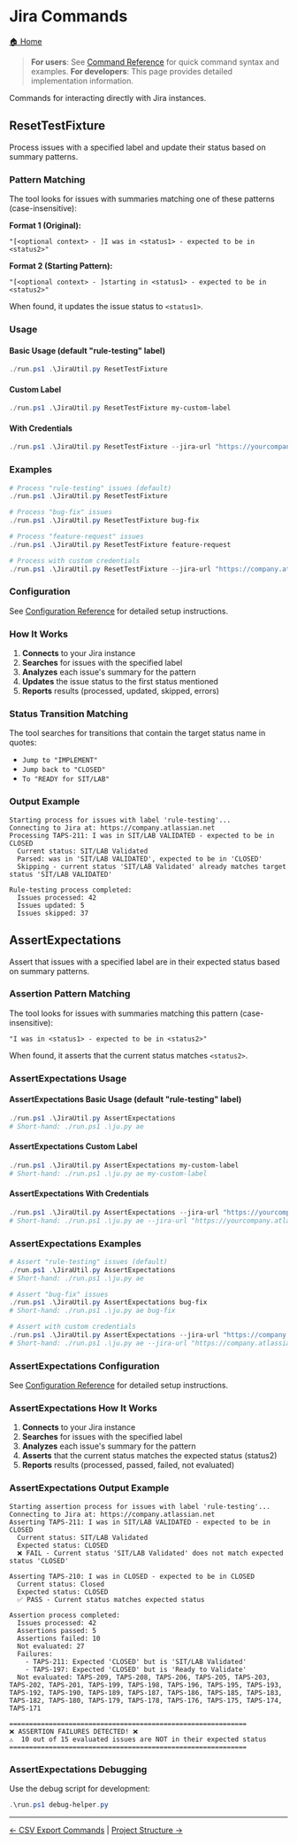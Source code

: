 # Jira Commands

[🏠 Home](../README.md)

> **For users**: See [Command Reference](command-reference.md) for quick command syntax and examples.
> **For developers**: This page provides detailed implementation information.

Commands for interacting directly with Jira instances.

## ResetTestFixture

Process issues with a specified label and update their status based on summary patterns.

### Pattern Matching

The tool looks for issues with summaries matching one of these patterns (case-insensitive):

**Format 1 (Original):**
```text
"[<optional context> - ]I was in <status1> - expected to be in <status2>"
```

**Format 2 (Starting Pattern):**
```text
"[<optional context> - ]starting in <status1> - expected to be in <status2>"
```

When found, it updates the issue status to `<status1>`.

### Usage

#### Basic Usage (default "rule-testing" label)

```powershell
./run.ps1 .\JiraUtil.py ResetTestFixture
```

#### Custom Label

```powershell
./run.ps1 .\JiraUtil.py ResetTestFixture my-custom-label
```

#### With Credentials

```powershell
./run.ps1 .\JiraUtil.py ResetTestFixture --jira-url "https://yourcompany.atlassian.net" --username "your.email@company.com" --password "your_api_token"
```

### Examples

```powershell
# Process "rule-testing" issues (default)
./run.ps1 .\JiraUtil.py ResetTestFixture

# Process "bug-fix" issues
./run.ps1 .\JiraUtil.py ResetTestFixture bug-fix

# Process "feature-request" issues
./run.ps1 .\JiraUtil.py ResetTestFixture feature-request

# Process with custom credentials
./run.ps1 .\JiraUtil.py ResetTestFixture --jira-url "https://company.atlassian.net" --username "user@company.com" --password "token"
```

### Configuration

See [Configuration Reference](shared/configuration.md) for detailed setup instructions.

### How It Works

1. **Connects** to your Jira instance
2. **Searches** for issues with the specified label
3. **Analyzes** each issue's summary for the pattern
4. **Updates** the issue status to the first status mentioned
5. **Reports** results (processed, updated, skipped, errors)

### Status Transition Matching

The tool searches for transitions that contain the target status name in quotes:

- `Jump to "IMPLEMENT"`
- `Jump back to "CLOSED"`
- `To "READY for SIT/LAB"`

### Output Example

```text
Starting process for issues with label 'rule-testing'...
Connecting to Jira at: https://company.atlassian.net
Processing TAPS-211: I was in SIT/LAB VALIDATED - expected to be in CLOSED
  Current status: SIT/LAB Validated
  Parsed: was in 'SIT/LAB VALIDATED', expected to be in 'CLOSED'
  Skipping - current status 'SIT/LAB Validated' already matches target status 'SIT/LAB VALIDATED'

Rule-testing process completed:
  Issues processed: 42
  Issues updated: 5
  Issues skipped: 37
```

## AssertExpectations

Assert that issues with a specified label are in their expected status based on summary patterns.

### Assertion Pattern Matching

The tool looks for issues with summaries matching this pattern (case-insensitive):

```text
"I was in <status1> - expected to be in <status2>"
```

When found, it asserts that the current status matches `<status2>`.

### AssertExpectations Usage

#### AssertExpectations Basic Usage (default "rule-testing" label)

```powershell
./run.ps1 .\JiraUtil.py AssertExpectations
# Short-hand: ./run.ps1 .\ju.py ae
```

#### AssertExpectations Custom Label

```powershell
./run.ps1 .\JiraUtil.py AssertExpectations my-custom-label
# Short-hand: ./run.ps1 .\ju.py ae my-custom-label
```

#### AssertExpectations With Credentials

```powershell
./run.ps1 .\JiraUtil.py AssertExpectations --jira-url "https://yourcompany.atlassian.net" --username "your.email@company.com" --password "your_api_token"
# Short-hand: ./run.ps1 .\ju.py ae --jira-url "https://yourcompany.atlassian.net" --username "your.email@company.com" --password "your_api_token"
```

### AssertExpectations Examples

```powershell
# Assert "rule-testing" issues (default)
./run.ps1 .\JiraUtil.py AssertExpectations
# Short-hand: ./run.ps1 .\ju.py ae

# Assert "bug-fix" issues
./run.ps1 .\JiraUtil.py AssertExpectations bug-fix
# Short-hand: ./run.ps1 .\ju.py ae bug-fix

# Assert with custom credentials
./run.ps1 .\JiraUtil.py AssertExpectations --jira-url "https://company.atlassian.net" --username "user@company.com" --password "token"
# Short-hand: ./run.ps1 .\ju.py ae --jira-url "https://company.atlassian.net" --username "user@company.com" --password "token"
```

### AssertExpectations Configuration

See [Configuration Reference](shared/configuration.md) for detailed setup instructions.

### AssertExpectations How It Works

1. **Connects** to your Jira instance
2. **Searches** for issues with the specified label
3. **Analyzes** each issue's summary for the pattern
4. **Asserts** that the current status matches the expected status (status2)
5. **Reports** results (processed, passed, failed, not evaluated)

### AssertExpectations Output Example

```text
Starting assertion process for issues with label 'rule-testing'...
Connecting to Jira at: https://company.atlassian.net
Asserting TAPS-211: I was in SIT/LAB VALIDATED - expected to be in CLOSED
  Current status: SIT/LAB Validated
  Expected status: CLOSED
  ❌ FAIL - Current status 'SIT/LAB Validated' does not match expected status 'CLOSED'

Asserting TAPS-210: I was in CLOSED - expected to be in CLOSED
  Current status: Closed
  Expected status: CLOSED
  ✅ PASS - Current status matches expected status

Assertion process completed:
  Issues processed: 42
  Assertions passed: 5
  Assertions failed: 10
  Not evaluated: 27
  Failures:
    - TAPS-211: Expected 'CLOSED' but is 'SIT/LAB Validated'
    - TAPS-197: Expected 'CLOSED' but is 'Ready to Validate'
  Not evaluated: TAPS-209, TAPS-208, TAPS-206, TAPS-205, TAPS-203, TAPS-202, TAPS-201, TAPS-199, TAPS-198, TAPS-196, TAPS-195, TAPS-193, TAPS-192, TAPS-190, TAPS-189, TAPS-187, TAPS-186, TAPS-185, TAPS-183, TAPS-182, TAPS-180, TAPS-179, TAPS-178, TAPS-176, TAPS-175, TAPS-174, TAPS-171

============================================================
❌ ASSERTION FAILURES DETECTED! ❌
⚠️  10 out of 15 evaluated issues are NOT in their expected status
============================================================
```

### AssertExpectations Debugging

Use the debug script for development:

```powershell
.\run.ps1 debug-helper.py
```

---

[← CSV Export Commands](csv_export-commands.md) | [Project Structure →](project-structure.md)
